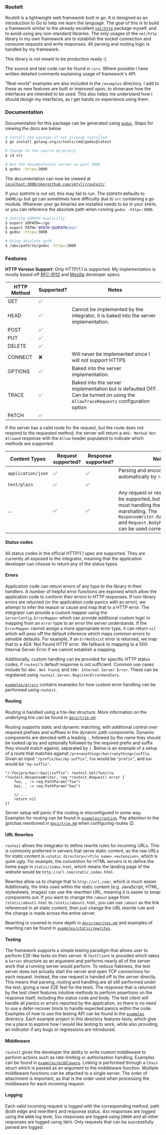 ### RouteIt

RouteIt is a lightweight web framework built in go.
It is designed as an introduction to Go to help me learn the language.
The goal of this is to build a framework similar to the already excellent [`net/http`](https://pkg.go.dev/net/http) package myself, and to avoid using any non-standard libraries.
The only usages of the `net/http` library in my own framework are to establish the socket connection and consume requests and write responses.
All parsing and routing logic is handled by my framework.

This library is not meant to be production ready :).

The source and test code can be found in `/src`.
Where possible I have written detailed comments explaining usage of framework's API.

"Real-world" examples are also included in the `/examples` directory.
I add to these as new features are built or improved upon, to showcase how the interfaces are intended to be used.
This also helps me understand how I should design my interfaces, as I get hands on experience using them.

### Documentation

Documentation for this package can be generated using [`godoc`](https://pkg.go.dev/golang.org/x/tools/cmd/godoc). Steps for viewing the docs are below

```bash
# Install the package if not already installed
$ go install golang.org/x/tools/cmd/godoc@latest

# Change to the source directory
$ cd src

# Run the documentation server on port 3000
$ godoc -http=:3000
```

The documentation can now be viewed at [`localhost:3000/pkg/github.com/sktylr/routeit/`](http://localhost:3000/pkg/github.com/sktylr/routeit/).

If your `$GOPATH` is not set, this may fail to run. The `$GOPATH` defaults to `$HOME/go` but go can sometimes have difficulty due to `src` containing a go module. Wherever your go binaries are installed needs to be in your `$PATH`, or you can reference the absolute path when running `godoc -http=:3000`.

```bash
# Setting GOPATH explicitly
$ export GOPATH=~/go
$ export PATH="$PATH:$GOPATH/bin"
$ godoc -http=:3000

# Using absolute path
$ /abs/path/to/godoc -http=:3000
```

### Features

**HTTP Version Support**: Only HTTP/1.1 is supported. My implementation is mostly based off [RFC-9112](https://httpwg.org/specs/rfc9112.html) and [Mozilla](https://developer.mozilla.org/en-US/docs/Web/HTTP/Reference) developer specs.

| HTTP Method | Supported? | Notes                                                                                                                           |
| ----------- | ---------- | ------------------------------------------------------------------------------------------------------------------------------- |
| GET         | ✅         |                                                                                                                                 |
| HEAD        | ✅         | Cannot be implemented by the integrator, it is baked into the server implementation.                                            |
| POST        | ✅         |                                                                                                                                 |
| PUT         | ✅         |                                                                                                                                 |
| DELETE      | ✅         |                                                                                                                                 |
| CONNECT     | ❌         | Will never be implemented since I will not support HTTPS                                                                        |
| OPTIONS     | ✅         | Baked into the server implementation.                                                                                           |
| TRACE       | ✅         | Baked into the server implementation but is defaulted OFF. Can be turned on using the `AllowTraceRequests` configuration option |
| PATCH       | ✅         |                                                                                                                                 |

If the server has a valid route for the request, but the route does not respond to the requested method, the server will return a `405: Method Not Allowed` response with the `Allow` header populated to indicate which methods are supported.

| Content Types      | Request supported? | Response supported? | Notes                                                                                                                                                                                                              |
| ------------------ | ------------------ | ------------------- | ------------------------------------------------------------------------------------------------------------------------------------------------------------------------------------------------------------------ |
| `application/json` | ✅                 | ✅                  | Parsing and encoding is handled automatically by `routeit`                                                                                                                                                         |
| `text/plain`       | ✅                 | ✅                  |                                                                                                                                                                                                                    |
| ...                | ✅                 | ✅                  | Any request or response type can be supported, but the integrator must handling the parsing and marshalling. The `ResponseWriter.RawWithContentType` and `Request.BodyFromRaw` methods can be used correspondingly |

#### Status codes

All status codes in the official HTTP/1.1 spec are supported.
They are currently all exposed to the integrator, meaning that the application developer can choose to return any of the status types.

#### Errors

Application code can return errors of any type to the library in their handlers.
A number of helpful error functions are exposed which allow the application code to conform their errors to HTTP responses.
If non-library errors are returned (or the application code panics with an error), we attempt to infer the reason or cause and map that to a HTTP error.
The integrator can provide a custom mapper using the `ServerConfig.ErrorMapper` which can provide additional custom logic in mapping from an `error` type to an error the server understands.
If the `ErrorMapper` cannot assign a more appropriate error type, it can return `nil` which will pass off the default inference which maps common errors to sensible defaults.
For example, if an `ErrNotExist` error is returned, we map that to a 404: Not Found HTTP error.
We fallback to mapping to a 500: Internal Server Error if we cannot establish a mapping.

Additionally, custom handling can be provided for specific HTTP status codes, if `routeit`'s default response is not sufficient.
Common use cases include for `404: Not Found`, and `500: Internal Server Error`.
These can be registered using `routeit.Server.RegisterErrorHandlers`.

[`examples/errors`](/examples/errors/) contains examples for how custom error handling can be performed using `routeit`.

#### Routing

Routing is handled using a trie-like structure.
More information on the underlying trie can be found in [`docs/trie.md`](/docs/trie.md).

Routing supports static and dynamic matching, with additional control over required prefixes and suffixes in the dynamic path components.
Dynamic components are denoted with a leading `:`, followed by the name they should be looked up by and optionally followed by the required prefix and suffix they should match against, separated by `|`.
Below is an example of a setup of a route that matches against `/pre<anything>/bar/<anything>|suffix`.
Given an input `"/prefix/bar/my-suffix"`, `foo` would be `"prefix"`, and `bar` would be `"my-suffix"`.

```golang
"/:foo|pre/bar/:baz||suffix": routeit.Get(func(rw *routeit.ResponseWriter, req *routeit.Request) error {
	foo, _ := req.PathParam("foo")
	baz, _ := req.PathParam("baz")

	// ...
	return nil
})
```

Server setup will panic if the routing is misconfigured in some way.
Examples for routing can be found in [`examples/routing`](/examples/routing/).
Pay attention to the gotchas mentioned in [`docs/trie.md`](/docs/trie.md) when configuring routes 😉.

#### URL Rewrites

`routeit` allows the integrator to define rewrite rules for incoming URLs.
This is commonly preferred in servers that serve static content, as the raw URLs for static content is `<static directory>/<file name>.<extension>`, which is quite ugly.
For example, the convention for HTML servers is to define the home page in `static/index.html`, which means the landing page of the website would be `http://url.com/static.index.html`.

Rewrites allow us to change that to `http://url.com/`, which is much easier.
Additionally, the links used within the static content (e.g. JavaScript, HTML, stylesheets, images) can use the rewritten URL, meaning it is easier to swap components out.
If you want to change the `/about` page from `/static/about1.html` to `/static/about2.html`, you can use `/about` as the link referenced in all static content, then just change the URL rewrite rule and the change is made across the entire server.

Rewriting is covered in more depth in [`docs/rewrites.md`](/docs/rewrites.md) and examples of rewriting can be found in [`examples/static/rewrites`](/examples/static/rewrites/).

#### Testing

The framework supports a simple testing paradigm that allows user to perform E2E-like tests on their server.
A `TestClient` is provided which takes a `Server` structure as an argument and performs nearly all of the server work that a running server would perform.
To reduce flakiness, the test server does not actually start the server and open TCP connections for each request.
Instead, the raw request is handed off to the server directly.
This means that parsing, routing and handling are all still performed under the test, giving a near E2E feel for the tests.
The response that is returned by the test client features intuitive methods to perform assertions on the response itself, including the status code and body.
The test client will handle all panics or errors reported by the application, so there is no need to use a defer-recover block to handle expected panics within the code.
Examples of how to use the testing API can be found in the [`examples`](/examples) directory.
Each example project in this directory features tests, which give me a place to explore how I would like testing to work, while also providing an indicator if any bugs or regressions are introduced.

#### Middleware

`routeit` gives the developer the ability to write custom middleware to perform actions such as rate-limiting or authorisation handling.
Examples can be found in [`examples/middleware`](/examples/middleware).
Linking is performed through a `Chain` struct which is passed as an argument to the middleware function.
Multiple middleware functions can be attached to a single server.
The order of attachment is important, as that is the order used when processing the middleware for each incoming request.

#### Logging

Each valid incoming request is logged with the corresponding method, path (both edge and rewritten) and response status.
4xx responses are logged using the `WARN` log level, 5xx responses are logged using `ERROR` and all other responses are logged using `INFO`.
Only requests that can be successfully parsed are logged.
